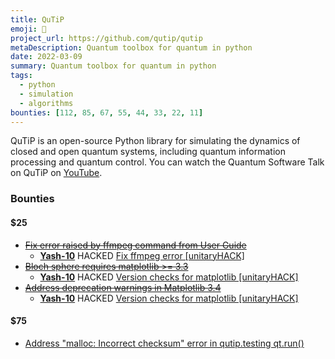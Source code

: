 ```yaml
---
title: QuTiP
emoji: 🐍
project_url: https://github.com/qutip/qutip
metaDescription: Quantum toolbox for quantum in python
date: 2022-03-09
summary: Quantum toolbox for quantum in python
tags:
  - python
  - simulation
  - algorithms
bounties: [112, 85, 67, 55, 44, 33, 22, 11]
---
```


QuTiP is an open-source Python library for simulating the dynamics of closed
and open quantum systems, including quantum information processing and
quantum control.
You can watch the Quantum Software Talk on QuTiP on [YouTube](https://www.youtube.com/watch?v=2tF_4ZJAuYY&list=PL-VMs2BCTI_nnSQmBaccJ1CdQfw5cpHSp&index=3).
### Bounties

#### $25
- ~~[Fix error raised by ffmpeg command from User Guide](https://github.com/qutip/qutip/issues/799)~~
  - **[Yash-10](https://github.com/Yash-10)** HACKED [Fix ffmpeg error [unitaryHACK]](https://github.com/qutip/qutip/pull/1557)
- ~~[Bloch sphere requires matplotlib >= 3.3](https://github.com/qutip/qutip/issues/1502)~~
  - **[Yash-10](https://github.com/Yash-10)** HACKED [Version checks for matplotlib [unitaryHACK]](https://github.com/qutip/qutip/pull/1556)
- ~~[Address deprecation warnings in Matplotlib 3.4](https://github.com/qutip/qutip/issues/1503)~~
  - **[Yash-10](https://github.com/Yash-10)** HACKED [Version checks for matplotlib [unitaryHACK]](https://github.com/qutip/qutip/pull/1556)

#### $75
- [Address "malloc: Incorrect checksum" error in qutip.testing qt.run()](https://github.com/qutip/qutip/issues/1160)
